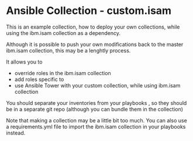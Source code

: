 # Ansible Collection - custom.isam

This is an example collection, how to deploy your own collections, while using the ibm.isam collection as a dependency.

Although it is possible to push your own modifications back to the master ibm.isam collection, this may be a lenghtly process.


It allows you to 
- override roles in the ibm.isam collection 
- add roles specific to
- use Ansible Tower with your custom collection, while using ibm.isam collection

You should separate your inventories from your playbooks , so they should be in a separate git repo (although you can bundle them in the collection)

Note that making a collection may be a little bit too much.
You can also use a requirements.yml file to import the ibm.isam collection in your playbooks instead.

